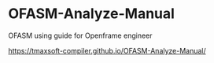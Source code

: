 # OFASM-Analyze-Manual

OFASM using guide for Openframe engineer

https://tmaxsoft-compiler.github.io/OFASM-Analyze-Manual/
